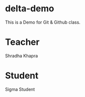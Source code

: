 # delta-demo
This is a Demo for Git &amp; Github class.

# Teacher
Shradha Khapra

# Student 
Sigma Student
